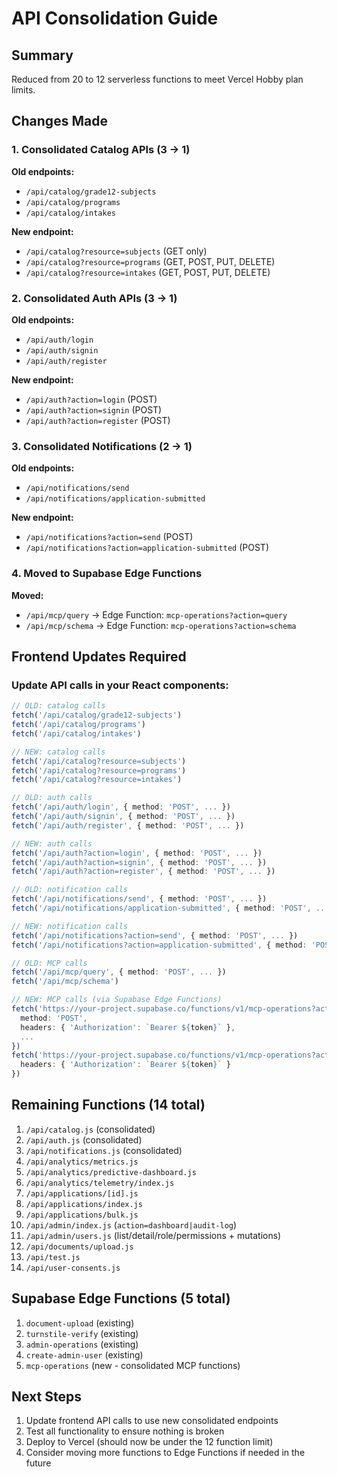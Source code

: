 # API Consolidation Guide

## Summary
Reduced from 20 to 12 serverless functions to meet Vercel Hobby plan limits.

## Changes Made

### 1. Consolidated Catalog APIs (3 → 1)
**Old endpoints:**
- `/api/catalog/grade12-subjects`
- `/api/catalog/programs` 
- `/api/catalog/intakes`

**New endpoint:**
- `/api/catalog?resource=subjects` (GET only)
- `/api/catalog?resource=programs` (GET, POST, PUT, DELETE)
- `/api/catalog?resource=intakes` (GET, POST, PUT, DELETE)

### 2. Consolidated Auth APIs (3 → 1)
**Old endpoints:**
- `/api/auth/login`
- `/api/auth/signin`
- `/api/auth/register`

**New endpoint:**
- `/api/auth?action=login` (POST)
- `/api/auth?action=signin` (POST)
- `/api/auth?action=register` (POST)

### 3. Consolidated Notifications (2 → 1)
**Old endpoints:**
- `/api/notifications/send`
- `/api/notifications/application-submitted`

**New endpoint:**
- `/api/notifications?action=send` (POST)
- `/api/notifications?action=application-submitted` (POST)

### 4. Moved to Supabase Edge Functions
**Moved:**
- `/api/mcp/query` → Edge Function: `mcp-operations?action=query`
- `/api/mcp/schema` → Edge Function: `mcp-operations?action=schema`

## Frontend Updates Required

### Update API calls in your React components:

```typescript
// OLD: catalog calls
fetch('/api/catalog/grade12-subjects')
fetch('/api/catalog/programs')
fetch('/api/catalog/intakes')

// NEW: catalog calls
fetch('/api/catalog?resource=subjects')
fetch('/api/catalog?resource=programs')
fetch('/api/catalog?resource=intakes')

// OLD: auth calls
fetch('/api/auth/login', { method: 'POST', ... })
fetch('/api/auth/signin', { method: 'POST', ... })
fetch('/api/auth/register', { method: 'POST', ... })

// NEW: auth calls
fetch('/api/auth?action=login', { method: 'POST', ... })
fetch('/api/auth?action=signin', { method: 'POST', ... })
fetch('/api/auth?action=register', { method: 'POST', ... })

// OLD: notification calls
fetch('/api/notifications/send', { method: 'POST', ... })
fetch('/api/notifications/application-submitted', { method: 'POST', ... })

// NEW: notification calls
fetch('/api/notifications?action=send', { method: 'POST', ... })
fetch('/api/notifications?action=application-submitted', { method: 'POST', ... })

// OLD: MCP calls
fetch('/api/mcp/query', { method: 'POST', ... })
fetch('/api/mcp/schema')

// NEW: MCP calls (via Supabase Edge Functions)
fetch('https://your-project.supabase.co/functions/v1/mcp-operations?action=query', { 
  method: 'POST',
  headers: { 'Authorization': `Bearer ${token}` },
  ...
})
fetch('https://your-project.supabase.co/functions/v1/mcp-operations?action=schema', {
  headers: { 'Authorization': `Bearer ${token}` }
})
```

## Remaining Functions (14 total)
1. `/api/catalog.js` (consolidated)
2. `/api/auth.js` (consolidated)
3. `/api/notifications.js` (consolidated)
4. `/api/analytics/metrics.js`
5. `/api/analytics/predictive-dashboard.js`
6. `/api/analytics/telemetry/index.js`
7. `/api/applications/[id].js`
8. `/api/applications/index.js`
9. `/api/applications/bulk.js`
10. `/api/admin/index.js` (`action=dashboard|audit-log`)
11. `/api/admin/users.js` (list/detail/role/permissions + mutations)
12. `/api/documents/upload.js`
13. `/api/test.js`
14. `/api/user-consents.js`

## Supabase Edge Functions (5 total)
1. `document-upload` (existing)
2. `turnstile-verify` (existing)
3. `admin-operations` (existing)
4. `create-admin-user` (existing)
5. `mcp-operations` (new - consolidated MCP functions)

## Next Steps
1. Update frontend API calls to use new consolidated endpoints
2. Test all functionality to ensure nothing is broken
3. Deploy to Vercel (should now be under the 12 function limit)
4. Consider moving more functions to Edge Functions if needed in the future
